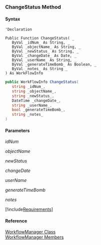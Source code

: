 ﻿### ChangeStatus Method

#### Syntax

```vbnet
'Declaration

Public Function ChangeStatus( _
   ByVal _idNum_ As String, _
   ByVal _objectName_ As String, _
   ByVal _newStatus_ As String, _
   ByVal _changeDate_ As Date, _
   ByVal _userName_ As String, _
   ByVal _generateTimeBomb_ As Boolean, _
   ByVal _notes_ As String _
) As WorkFlowInfo
```

```csharp
public WorkFlowInfo ChangeStatus( 
   string _idNum_,
   string _objectName_,
   string _newStatus_,
   DateTime _changeDate_,
   string _userName_,
   bool _generateTimeBomb_,
   string _notes_
)
```

#### Parameters

_idNum_

_objectName_

_newStatus_

_changeDate_

_userName_

_generateTimeBomb_

_notes_

[!include[Requirements](../partials/requirements.md)]

#### Reference

[WorkflowManager Class](fcSDK~FChoice.Foundation.Clarify.Workflow.WorkflowManager.md)  
[WorkflowManager Members](fcSDK~FChoice.Foundation.Clarify.Workflow.WorkflowManager_members.md)